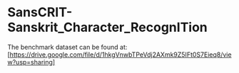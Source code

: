 # SansCRIT-Sanskrit_Character_RecognITion

The benchmark dataset can be found at: [https://drive.google.com/file/d/1hkgVnwbTPeVdj2AXmk9Z5IFt0S7Eieq8/view?usp=sharing]
